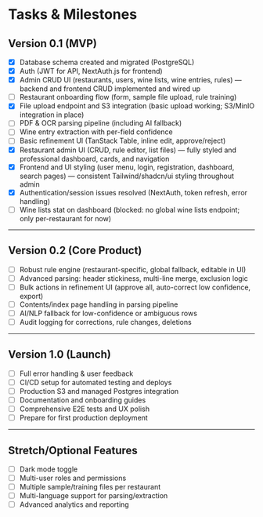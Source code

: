 # Tasks & Milestones

## Version 0.1 (MVP)
- [x] Database schema created and migrated (PostgreSQL)
- [x] Auth (JWT for API, NextAuth.js for frontend)
- [x] Admin CRUD UI (restaurants, users, wine lists, wine entries, rules) — backend and frontend CRUD implemented and wired up
- [ ] Restaurant onboarding flow (form, sample file upload, rule training)
- [x] File upload endpoint and S3 integration (basic upload working; S3/MinIO integration in place)
- [ ] PDF & OCR parsing pipeline (including AI fallback)
- [ ] Wine entry extraction with per-field confidence
- [ ] Basic refinement UI (TanStack Table, inline edit, approve/reject)
- [x] Restaurant admin UI (CRUD, rule editor, list files) — fully styled and professional dashboard, cards, and navigation
- [x] Frontend and UI styling (user menu, login, registration, dashboard, search pages) — consistent Tailwind/shadcn/ui styling throughout admin
- [x] Authentication/session issues resolved (NextAuth, token refresh, error handling)
- [ ] Wine lists stat on dashboard (blocked: no global wine lists endpoint; only per-restaurant for now)

---

## Version 0.2 (Core Product)
- [ ] Robust rule engine (restaurant-specific, global fallback, editable in UI)
- [ ] Advanced parsing: header stickiness, multi-line merge, exclusion logic
- [ ] Bulk actions in refinement UI (approve all, auto-correct low confidence, export)
- [ ] Contents/index page handling in parsing pipeline
- [ ] AI/NLP fallback for low-confidence or ambiguous rows
- [ ] Audit logging for corrections, rule changes, deletions

---

## Version 1.0 (Launch)
- [ ] Full error handling & user feedback
- [ ] CI/CD setup for automated testing and deploys
- [ ] Production S3 and managed Postgres integration
- [ ] Documentation and onboarding guides
- [ ] Comprehensive E2E tests and UX polish
- [ ] Prepare for first production deployment

---

## Stretch/Optional Features
- [ ] Dark mode toggle
- [ ] Multi-user roles and permissions
- [ ] Multiple sample/training files per restaurant
- [ ] Multi-language support for parsing/extraction
- [ ] Advanced analytics and reporting
